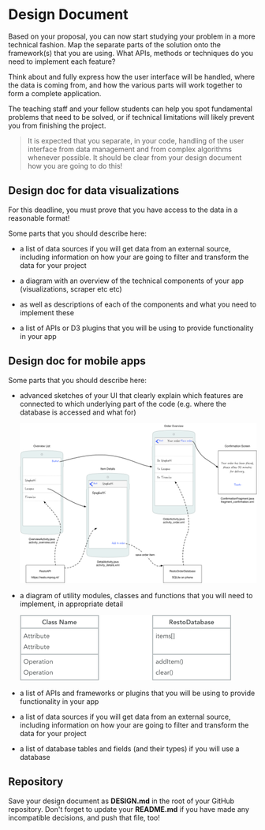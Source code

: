 # Design Document

Based on your proposal, you can now start studying your problem in a more
technical fashion. Map the separate parts of the solution onto the framework(s)
that you are using. What APIs, methods or techniques do you need to implement
each feature?

Think about and fully express how the user interface will be
handled, where the data is coming from, and how the various parts will work
together to form a complete application.

The teaching staff and your fellow students can help you spot fundamental
problems that need to be solved, or if technical limitations will likely
prevent you from finishing the project.

> It is expected that you separate, in your code, handling of the user interface from data management and from complex algorithms whenever possible. It should be clear from your design document how you are going to do this!

## Design doc for data visualizations

For this deadline, you must prove that you have access to the data in a reasonable format!

Some parts that you should describe here:

- a list of data sources if you will get data from an external source, including information on how your are going to filter and transform the data for your project

- a diagram with an overview of the technical components of your app (visualizations, scraper etc etc)

- as well as descriptions of each of the components and what you need to implement these

- a list of APIs or D3 plugins that you will be using to provide
  functionality in your app


## Design doc for mobile apps

Some parts that you should describe here:

- advanced sketches of your UI that clearly explain which features are
  connected to which underlying part of the code (e.g. where the database is accessed and what for)

    ![](screens.png)

- a diagram of utility modules, classes and functions that you will need to
  implement, in appropriate detail

    ![](classes.png)

- a list of APIs and frameworks or plugins that you will be using to provide
  functionality in your app

- a list of data sources if you will get data from an external source, including information on how your are going to filter and transform the data for your project

- a list of database tables and fields (and their types) if you will use a database


## Repository

Save your design document as **DESIGN.md** in the root of your GitHub
repository. Don't forget to update your **README.md** if you have made any
incompatible decisions, and push that file, too!
